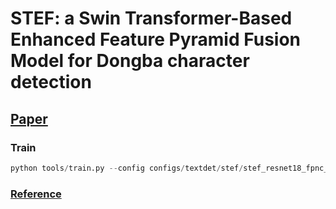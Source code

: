 # STEF: a Swin Transformer-Based Enhanced Feature Pyramid Fusion Model for Dongba character detection

## [Paper](https://doi.org/10.1186/s40494-024-01321-2)

### Train
```python
python tools/train.py --config configs/textdet/stef/stef_resnet18_fpnc_1200e_dongba.py
```

### [Reference](https://github.com/open-mmlab/mmocr)
